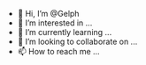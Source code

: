 - 👋 Hi, I’m @Gelph
- 👀 I’m interested in ...
- 🌱 I’m currently learning ...
- 💞️ I’m looking to collaborate on ...
- 📫 How to reach me ...

<!---
Gelph/Gelph is a ✨ special ✨ repository because its `README.md` (this file) appears on your GitHub profile.
You can click the Preview link to take a look at your changes.
--->

